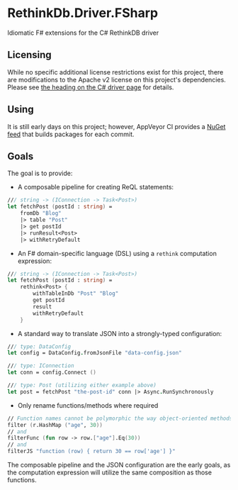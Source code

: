 # RethinkDb.Driver.FSharp
Idiomatic F# extensions for the C# RethinkDB driver

## Licensing

While no specific additional license restrictions exist for this project, there are modifications to the Apache v2
license on this project's dependencies. Please see [the heading on the C# driver page][license] for details.

## Using

It is still early days on this project; however, AppVeyor CI provides a [NuGet feed][nuget] that builds packages for
each commit.

## Goals

The goal is to provide:
- A composable pipeline for creating ReQL statements:

```fsharp
/// string -> (IConnection -> Task<Post>)
let fetchPost (postId : string) =
    fromDb "Blog"
    |> table "Post"
    |> get postId
    |> runResult<Post>
    |> withRetryDefault
```

- An F# domain-specific language (DSL) using a `rethink` computation expression:

```fsharp
/// string -> (IConnection -> Task<Post>)
let fetchPost (postId : string) =
    rethink<Post> {
        withTableInDb "Post" "Blog"
        get postId
        result
        withRetryDefault
    }
```

- A standard way to translate JSON into a strongly-typed configuration:

```fsharp
/// type: DataConfig
let config = DataConfig.fromJsonFile "data-config.json"

/// type: IConnection
let conn = config.Connect ()

/// type: Post (utilizing either example above)
let post = fetchPost "the-post-id" conn |> Async.RunSynchronously
```

- Only rename functions/methods where required

```fsharp
// Function names cannot be polymorphic the way object-oriented methods can, so filter's three overloads become
filter (r.HashMap ("age", 30))
// and
filterFunc (fun row -> row.["age"].Eq(30))
// and
filterJS "function (row) { return 30 == row['age'] }"
```

The composable pipeline and the JSON configuration are the early goals, as the computation expression will utilize the
same composition as those functions.

[license]: https://github.com/bchavez/RethinkDb.Driver#open-source-and-commercial-licensing
[nuget]: https://ci.appveyor.com/nuget/danieljsummers-rethinkdb-driver-fsharp